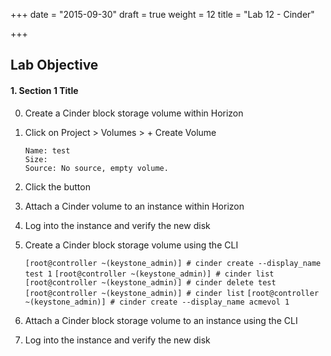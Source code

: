 +++
date = "2015-09-30"
draft = true
weight = 12
title = "Lab 12 - Cinder"

+++

## Lab Objective 

#### 1. Section 1 Title

0. Create a Cinder block storage volume within Horizon

0. Click on Project > Volumes > + Create Volume

    ```
    Name: test
    Size:
    Source: No source, empty volume.
    ```
0. Click the <Create Volume> button

0. Attach a Cinder volume to an instance within Horizon

0. Log into the instance and verify the new disk

0. Create a Cinder block storage volume using the CLI

    `[root@controller ~(keystone_admin)] # cinder create --display_name test 1`
    `[root@controller ~(keystone_admin)] # cinder list`
    `[root@controller ~(keystone_admin)] # cinder delete test`
    `[root@controller ~(keystone_admin)] # cinder list`
    `[root@controller ~(keystone_admin)] # cinder create --display_name acmevol 1`
 
0. Attach a Cinder block storage volume to an instance using the CLI

0. Log into the instance and verify the new disk
